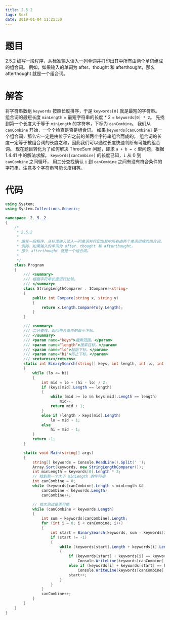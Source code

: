 ```yaml
---
title: 2.5.2
tags: Sort
date: 2019-01-04 11:21:50
---
```


# 题目

2.5.2
编写一段程序，从标准输入读入一列单词并打印出其中所有由两个单词组成的组合词。
例如，如果输入的单词为 after、thought 和 afterthought，那么 afterthought 就是一个组合词。

# 解答

将字符串数组 `keywords` 按照长度排序，于是 `keywords[0]` 就是最短的字符串。
组合词的最短长度 `minLength` = 最短字符串的长度 * 2 = `keywords[0] * 2`。
先找到第一个长度大于等于 `minLength` 的字符串，下标为 `canCombine`。
我们从 `canCombine` 开始，一个个检查是否是组合词。
如果 `keywords[canCombine]` 是一个组合词，那么它一定是由位于它之前的某两个字符串组合而成的。
组合词的长度一定等于被组合词的长度之和，因此我们可以通过长度快速判断有可能的组合词。
现在题目转化为了如何解决 ThreeSum 问题，即求 `a + b = c` 型问题，根据 1.4.41 中的解法求解。
`keywords[canCombine]` 的长度已知，`i` 从 0 到 `canCombine` 之间循环，
用二分查找确认 `i` 到 `canCombine` 之间有没有符合条件的字符串，注意多个字符串可能长度相等。

# 代码

```csharp
using System;
using System.Collections.Generic;

namespace _2._5._2
{
    /*
     * 2.5.2
     * 
     * 编写一段程序，从标准输入读入一列单词并打印出其中所有由两个单词组成的组合词。
     * 例如，如果输入的单词为 after、thought 和 afterthought，
     * 那么 afterthought 就是一个组合词。
     * 
     */
    class Program
    {
        /// <summary>
        /// 根据字符串长度进行比较。
        /// </summary>
        class StringLengthComparer : IComparer<string>
        {
            public int Compare(string x, string y)
            {
                return x.Length.CompareTo(y.Length);
            }
        }

        /// <summary>
        /// 二分查找，返回符合条件的最小下标。
        /// </summary>
        /// <param name="keys">搜索范围。</param>
        /// <param name="length">搜索目标。</param>
        /// <param name="lo">起始下标。</param>
        /// <param name="hi">终止下标。</param>
        /// <returns></returns>
        static int BinarySearch(string[] keys, int length, int lo, int hi)
        {
            while (lo <= hi)
            {
                int mid = lo + (hi - lo) / 2;
                if (keys[mid].Length == length)
                {
                    while (mid >= lo && keys[mid].Length == length)
                        mid--;
                    return mid + 1;
                }
                else if (length > keys[mid].Length)
                    lo = mid + 1;
                else
                    hi = mid - 1;
            }
            return -1;
        }

        static void Main(string[] args)
        {
            string[] keywords = Console.ReadLine().Split(' ');
            Array.Sort(keywords, new StringLengthComparer());
            int minLength = keywords[0].Length * 2;
            // 找到第一个大于 minLength 的字符串
            int canCombine = 0;
            while (keywords[canCombine].Length < minLength &&
                canCombine < keywords.Length)
                canCombine++;

            // 依次测试是否可能
            while (canCombine < keywords.Length)
            {
                int sum = keywords[canCombine].Length;
                for (int i = 0; i < canCombine; i++)
                {
                    int start = BinarySearch(keywords, sum - keywords[i].Length, i, canCombine);
                    if (start != -1)
                    {
                        while (keywords[start].Length + keywords[i].Length == sum)
                        {
                            if (keywords[start] + keywords[i] == keywords[canCombine])
                                Console.WriteLine(keywords[canCombine] + " = " + keywords[start] + " + " + keywords[i]);
                            else if (keywords[i] + keywords[start] == keywords[canCombine])
                                Console.WriteLine(keywords[canCombine] + " = " + keywords[i] + " + " + keywords[start]);
                            start++;
                        }                   
                    }
                }
                canCombine++;
            }
        }
    }
}
```
